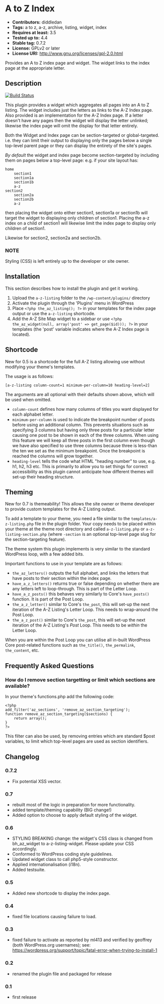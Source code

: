 # A to Z Index #
- **Contributors:** diddledan
- **Tags:** a to z, a-z, archive, listing, widget, index
- **Requires at least:** 3.5
- **Tested up to:** 4.4
- **Stable tag:** 0.7.2
- **License:** GPLv2 or later
- **License URI:** http://www.gnu.org/licenses/gpl-2.0.html

Provides an A to Z index page and widget. The widget links to the index page at the appropriate letter.

## Description ##

[![Build Status](hhttps://travis-ci.org/bowlhat/wp-a-z-listing.svg?branch=master)](https://travis-ci.org/bowlhat/wp-a-z-listing)

This plugin provides a widget which aggregates all pages into an A to Z listing. The widget includes just
the letters as links to the A-Z Index page. Also provided is an implementation for the A-Z Index page.
If a letter doesn't have any pages then the widget will display the letter unlinked; likewise the index page
will omit the display for that letter entirely.

Both the Widget and Index page can be section-targeted or global-targeted. i.e. they can limit their output
to displaying only the pages below a single top-level parent page or they can display the entirety of the
site's pages.

*By default* the widget and index page become section-targeted by including them on pages below a top-level page:
e.g. if your site layout has:

    home
        section1
        section1a
        section1b
        a-z
    section2
        section2a
        section2b
        a-z

then placing the widget onto either section1, section1a or section1b will target the widget to displaying only children of section1.
Placing the a-z index on a child of section1 will likewise limit the index page to display only children of section1.

Likewise for section2, section2a and section2b.

### NOTE ###
Styling (CSS) is left entirely up to the developer or site owner.

## Installation ##

This section describes how to install the plugin and get it working.

1. Upload the `a-z-listing` folder to the `/wp-content/plugins/` directory
1. Activate the plugin through the 'Plugins' menu in WordPress
1. Place `<?php the_az_listing(); ?>` in your templates for the index page output or use the `a-z-listing` shortcode.
1. Add the A-Z Site Map widget to a sidebar or use `<?php the_az_widget(null, array('post' => get_page($id))); ?>` in your templates (the 'post' variable indicates where the A-Z Index page is located).

## Shortcode ##

New for 0.5 is a shortcode for the full A-Z listing allowing use without modifying your theme's templates.

The usage is as follows:

    [a-z-listing column-count=1 minimum-per-column=10 heading-level=2]

The arguments are all optional with their defaults shown above, which will be used when omitted.

- `column-count` defines how many columns of titles you want displayed for each alphabet letter.
- `minimum-per-column` is used to indicate the breakpoint number of posts before using an additional column. This prevents situations such as specifying 3 columns but having only three posts for a particular letter causing one post to be shown in each of the three columns. When using this feature we will keep all three posts in the first column even though we have also specified to use three columns because three is less-than the ten we set as the minimum breakpoint. Once the breakpoint is reached the columns will grow together.
- `heading-level` tells the code what HTML "heading number" to use, e.g. h1, h2, h3 etc. This is primarily to allow you to set things for correct accessibility as this plugin cannot anticipate how different themes will set-up their heading structure.

## Theming ##

New for 0.7 is themeability! This allows the site owner or theme developer to provide custom templates for the A-Z Listing output.

To add a template to your theme, you need a file similar to the `templates/a-z-listing.php` file in the plugin folder. Your copy needs to be placed within your theme at the theme root directory and called `a-z-listing.php` or `a-z-listing-section.php` (where `-section` is an optional top-level page slug for the section-targeting feature).

The theme system this plugin implements is very similar to the standard WordPress loop, with a few added bits.

Important functions to use in your template are as follows:

- `the_az_letters()` outputs the full alphabet, and links the letters that have posts to their section within the index page.
- `have_a_z_letters()` returns true or false depending on whether there are any letters left to loop-through. This is part of the Letter Loop.
- `have_a_z_posts()` this behaves very similarly to Core's `have_posts()` function. It is part of the Post Loop.
- `the_a_z_letter()` similar to Core's `the_post`, this will set-up the next iteration of the A-Z Listing's Letter Loop. This needs to wrap-around the Post Loop.
- `the_a_z_post()` similar to Core's `the_post`, this will set-up the next iteration of the A-Z Listing's _Post_ Loop. This needs to be _within_ the Letter Loop.

When you are within the Post Loop you can utilise all in-built WordPress Core post-related functions such as `the_title()`, `the_permalink`, `the_content`, etc.

## Frequently Asked Questions ##

### How do I remove section targetting or limit which sections are available? ###

In your theme's functions.php add the following code:

    <?php
    add_filter('az_sections', 'remove_az_section_targeting');
    function remove_az_section_targeting($sections) {
        return array();
    }
    ?>

This filter can also be used, by removing entries which are standard $post variables, to limit which top-level pages are used as section identifiers.

## Changelog ##

### 0.7.2 ###
- Fix potential XSS vector.

### 0.7 ###
- rebuilt most of the logic in preparation for more functionality.
- added template/theming capability (BIG change!)
- Added option to choose to apply default styling of the widget.

### 0.6 ###
- STYLING BREAKING change: the widget's CSS class is changed from bh_az_widget to a-z-listing-widget. Please update your CSS accordingly.
- Conformed to WordPress coding style guidelines.
- Updated widget class to call php5-style constructor.
- Applied internationalisation (i18n).
- Added testsuite.

### 0.5 ###
- Added new shortcode to display the index page.

### 0.4 ###
- fixed file locations causing failure to load.

### 0.3 ###
- fixed failure to activate as reported by ml413 and verified by geoffrey (both WordPress.org usernames); see: https://wordpress.org/support/topic/fatal-error-when-trying-to-install-1

### 0.2 ###
- renamed the plugin file and packaged for release

### 0.1 ###
- first release
